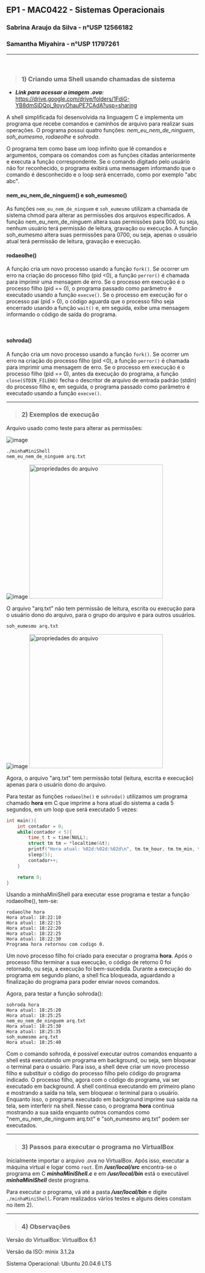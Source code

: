 ## EP1 - MAC0422 - Sistemas Operacionais
### Sabrina Araujo da Silva - n°USP 12566182
### Samantha Miyahira - n°USP 11797261
---------------

<br/>

> ### 1) Criando uma Shell usando chamadas de sistema

- ***Link para acessar a imagem .ova:*** https://drive.google.com/drive/folders/1FdiG-YB8dmSiDQoj_9oyyOhauPE7CAdA?usp=sharing

A shell simplificada foi desenvolvida na linguagem C e implementa um programa que recebe comandos e caminhos de arquivo para realizar suas operações. O programa possui quatro funções: *nem_eu_nem_de_ninguem*, *soh_eumesmo*, *rodaeolhe* e *sohroda*.

O programa tem como base um loop infinito que lê comandos e argumentos, compara os comandos com as funções citadas anteriormente e executa a função correspondente. Se o comando digitado pelo usuário não for reconhecido, o programa exibirá uma mensagem informando que o comando é desconhecido e o loop será encerrado, como por exemplo "abc abc".

#### nem_eu_nem_de_ninguem() e soh_eumesmo()

As funções ```nem_eu_nem_de_ninguem``` e ```soh_eumesmo``` utilizam a chamada de sistema chmod para alterar as permissões dos arquivos especificados. A função nem_eu_nem_de_ninguem altera suas permissões para 000, ou seja, nenhum usuário terá permissão de leitura, gravação ou execução. A função soh_eumesmo altera suas permissões para 0700, ou seja, apenas o usuário atual terá permissão de leitura, gravação e execução.

#### rodaeolhe()

A função cria um novo processo usando a função ```fork()```. Se ocorrer um erro na criação do processo filho (pid <0), a função ```perror()``` é chamada para imprimir uma mensagem de erro. Se o processo em execução é o processo filho (pid == 0), o programa passado como parâmetro é executado usando a função ```execve()```. Se o processo em execução for o processo pai (pid > 0), o código aguarda que o processo filho seja encerrado usando a função ```wait()``` e, em seguida, exibe uma mensagem informando o código de saída do programa.

<br/>

#### sohroda()

A função cria um novo processo usando a função ```fork()```. Se ocorrer um erro na criação do processo filho (pid <0), a função ```perror()``` é chamada para imprimir uma mensagem de erro. Se o processo em execução é o processo filho (pid == 0), antes da execução do programa, a função ```close(STDIN_FILENO)``` fecha o descritor de arquivo de entrada padrão (stdin) do processo filho e, em seguida,  o programa passado como parâmetro é executado usando a função ```execve()```.

---

> ### 2) Exemplos de execução

Arquivo usado como teste para alterar as permissões:

![image](https://user-images.githubusercontent.com/93349105/229383283-a6309635-b98f-4639-abfe-db00933a3c2c.png)

```shell
./minhaMiniShell
nem_eu_nem_de_ninguem arq.txt
```

![image](https://user-images.githubusercontent.com/93349105/229383177-5d85b824-6f7d-4ec1-84b4-a7461eee2319.png)
<img src="https://user-images.githubusercontent.com/93349105/229390190-98f0a3da-47a0-4738-b27a-4b65a147160f.png" alt="propriedades do arquivo" width="350">

O arquivo "arq.txt" não tem permissão de leitura, escrita ou execução para o usuário dono do arquivo, para o grupo do arquivo e para outros usuários. 

```shell
soh_eumesmo arq.txt
```
![image](https://user-images.githubusercontent.com/93349105/229383240-b677135d-6756-4dc2-810e-05fd421dc2c5.png)
<img src="https://user-images.githubusercontent.com/93349105/229390225-5ae7733f-c21e-4bfb-bf78-e4f12d36784a.png" alt="propriedades do arquivo" width="350">

Agora, o arquivo "arq.txt" tem permissão total (leitura, escrita e execução) apenas para o usuário dono do arquivo. 

Para testar as funções ```rodaeolhe()``` e ```sohroda()``` utilizamos um programa chamado **hora** em C que imprime a hora atual do sistema a cada 5 segundos, em um loop que será executado 5 vezes:

```C
int main(){
    int contador = 0;
    while(contador < 5){
        time_t t = time(NULL);
        struct tm tm = *localtime(&t);
        printf("Hora atual: %02d:%02d:%02d\n", tm.tm_hour, tm.tm_min, tm.tm_sec);
        sleep(5);
        contador++;
    }

    return 0;
}
```
Usando a minhaMiniShell para executar esse programa e testar a função rodaeolhe(), tem-se:

```shell
rodaeolhe hora
Hora atual: 18:22:10
Hora atual: 18:22:15
Hora atual: 18:22:20
Hora atual: 18:22:25
Hora atual: 18:22:30
Programa hora retornou com codigo 0.
```

 Um novo processo filho foi criado para executar o programa **hora**. Após o processo filho terminar a sua execução, o código de retorno 0 foi retornado, ou seja, a execução foi bem-sucedida. Durante a execução do programa em segundo plano, a shell fica bloqueada, aguardando a finalização do programa para poder enviar novos comandos. 
 
 Agora, para testar a função sohroda():

```shell
sohroda hora
Hora atual: 18:25:20
Hora atual: 18:25:25
nem_eu_nem_de_ninguem arq.txt
Hora atual: 18:25:30
Hora atual: 18:25:35
soh_eumesmo arq.txt
Hora atual: 18:25:40
```

Com o comando sohroda, é possível executar outros comandos enquanto a shell está executando um programa em background, ou seja, sem bloquear o terminal para o usuário. Para isso, a shell deve criar um novo processo filho e substituir o código do processo filho pelo código do programa indicado. O processo filho, agora com o código do programa, vai ser executado em background. A shell continua executando em primeiro plano e mostrando a saída na tela, sem bloquear o terminal para o usuário. Enquanto isso, o programa executado em background imprime sua saída na tela, sem interferir na shell. Nesse caso, o programa **hora** continua mostrando a sua saída enquanto outros comandos como "nem_eu_nem_de_ninguem arq.txt" e "soh_eumesmo arq.txt" podem ser executados.

---

> ### 3) Passos para executar o programa no VirtualBox

Inicialmente importar o arquivo .ova no VirtualBox. Após isso, executar a máquina virtual e logar como ```root```. Em ***/usr/local/src*** encontra-se o programa em C ***minhaMiniShell.c*** e em ***/usr/local/bin*** está o executável ***minhaMiniShell*** deste programa.

Para executar o programa, vá até a pasta ***/usr/local/bin*** e digite ```./minhaMiniShell```. Foram realizados vários testes e alguns deles constam no item 2).

---

> ### 4) Observações

Versão do VirtualBox: VirtualBox 6.1

Versão da ISO: minix 3.1.2a

Sistema Operacional: Ubuntu 20.04.6 LTS
